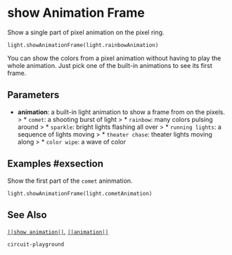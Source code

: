# show Animation Frame

Show a single part of pixel animation on the pixel ring.

```sig
light.showAnimationFrame(light.rainbowAnimation)
```

You can show the colors from a pixel animation without having to play the whole animation. Just pick one of the built-in animations to see its first frame.

## Parameters

* **animation**: a built-in light animation to show a frame from on the pixels. > * `comet`: a shooting burst of light > * `rainbow`: many colors pulsing around > * `sparkle`: bright lights flashing all over > * `running lights`: a sequence of lights moving > * `theater chase`: theater lights moving along > * `color wipe`: a wave of color

## Examples #exsection

Show the first part of the `comet` aninmation.

```blocks
light.showAnimationFrame(light.cometAnimation)
```

## See Also

[`||show animation||`](/reference/light/show-animation), [`||animation||`](/reference/light/animation)

```package
circuit-playground
```